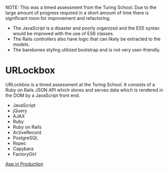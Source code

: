 NOTE: This was a timed assessment from the Turing School. Due to the large amount of progress required in a short amount of time there is significant room for improvement and refactoring.

* The JavaScript is a disaster and poorly organized and the ES5 syntax would be improved with the use of ES6 classes.
* The Rails controllers also have logic that can likely be extracted to the models.
* The barebones styling utilized bootstrap and is not very user-friendly.

# URLockbox

URLockbox is a timed assessment at the Turing School. It consists of a Ruby on Rails JSON API which stores and serves data which is rendered in the DOM by a JavaScript front end.

* JavaScript
* jQuery
* AJAX
* Ruby
* Ruby on Rails
* ActiveRecord
* PostgreSQL
* Rspec
* Capybara
* FactoryGirl

[App in Production](https://url-lockbox.herokuapp.com/)

